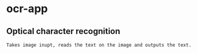 # ocr-app

## Optical character recognition
```
Takes image inupt, reads the text on the image and outputs the text.
```
